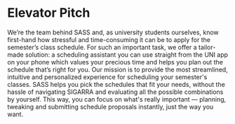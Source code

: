 # Elevator Pitch

We’re the team behind SASS and, as university students ourselves, know first-hand how stressful and time-consuming it can be to apply for the semester’s class schedule. For such an important task, we offer a tailor-made solution: a scheduling assistant you can use straight from the UNI app on your phone which values your precious time and helps you plan out the schedule that’s right for you. Our mission is to provide the most streamlined, intuitive and personalized experience for scheduling your semester's classes. SASS helps you pick the schedules that fit your needs, without the hassle of navigating SIGARRA and evaluating all the possible combinations by yourself. This way, you can focus on what's really important — planning, tweaking and submitting schedule proposals instantly, just the way you want.
